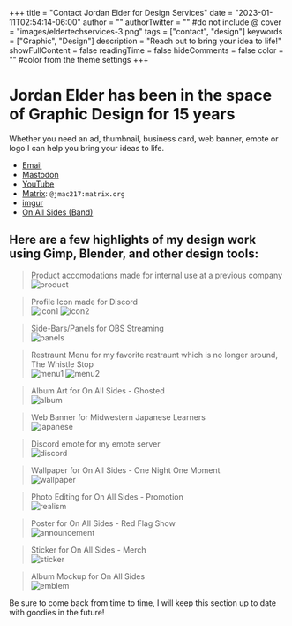 +++
title = "Contact Jordan Elder for Design Services"
date = "2023-01-11T02:54:14-06:00"
author = ""
authorTwitter = "" #do not include @
cover = "images/eldertechservices-3.png"
tags = ["contact", "design"]
keywords = ["Graphic", "Design"]
description = "Reach out to bring your idea to life!"
showFullContent = false
readingTime = false
hideComments = false
color = "" #color from the theme settings
+++

# Jordan Elder has been in the space of Graphic Design for 15 years

Whether you need an ad, thumbnail, business card, web banner, emote or logo I can help you bring your ideas to life.

* [Email](mailto:jordanelder10@gmail.com)
* [Mastodon](https://fosstodon.org/@Jordanielder)
* [YouTube](https://www.youtube.com/@jmac217x)
* [Matrix](https://matrix.org/): `@jmac217:matrix.org`
* [imgur](https://imgur.com/user/Jmac217)
* [On All Sides (Band)](https://www.youtube.com/@onallsides8083)

## Here are a few highlights of my design work using Gimp, Blender, and other design tools:  

> Product accomodations made for internal use at a previous company  
![product](images/product.png)

> Profile Icon made for Discord  
![icon1](images/icon1.png)
![icon2](images/icon2.png)

> Side-Bars/Panels for OBS Streaming  
![panels](images/panels.png)

> Restraunt Menu for my favorite restraunt which is no longer around, The Whistle Stop  
![menu1](images/menu1.png)
![menu2](images/menu2.png)

> Album Art for On All Sides - Ghosted  
![album](images/album.png)

> Web Banner for Midwestern Japanese Learners  
![japanese](images/japanese.png)

> Discord emote for my emote server  
![discord](images/discord.png)

> Wallpaper for On All Sides - One Night One Moment  
![wallpaper](images/wallpaper.png)

> Photo Editing for On All Sides - Promotion  
![realism](images/realism.png)

> Poster for On All Sides - Red Flag Show  
![announcement](images/announcement.png)

> Sticker for On All Sides - Merch  
![sticker](images/sticker.png)

> Album Mockup for On All Sides  
![emblem](images/emblem.png)

Be sure to come back from time to time, I will keep this section up to date with goodies in the future!